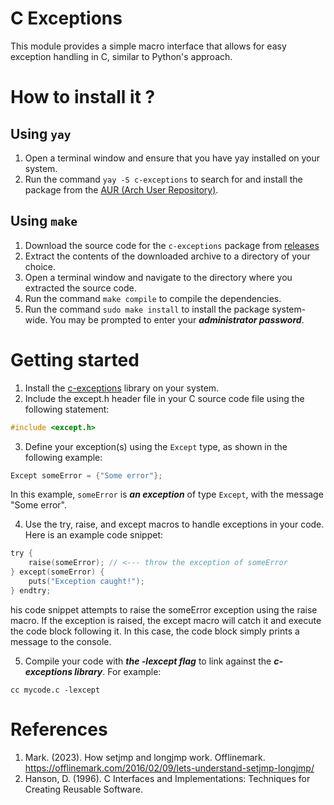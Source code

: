 # C Exceptions
This module provides a simple macro interface that allows for easy exception handling in C, similar to Python's approach.

# How to install it ?
## Using `yay`
1. Open a terminal window and ensure that you have yay installed on your system.
2. Run the command `yay -S c-exceptions` to search for and install the package from the [AUR (Arch User Repository)](https://aur.archlinux.org/packages/c-exceptions).

## Using `make`
1. Download the source code for the `c-exceptions` package from [releases](https://github.com/alecksandr26/c-exceptions/releases/tag/v1.0.0)
2. Extract the contents of the downloaded archive to a directory of your choice.
3. Open a terminal window and navigate to the directory where you extracted the source code.
4. Run the command `make compile` to compile the dependencies.
5. Run the command `sudo make install` to install the package system-wide. You may be prompted to enter your ***administrator password***.

# Getting started
1. Install the [c-exceptions](https://github.com/alecksandr26/c-exceptions#how-to-install-it-) library on your system.
2. Include the except.h header file in your C source code file using the following statement:
```c
#include <except.h>
```
3. Define your exception(s) using the `Except` type, as shown in the following example:
```c
Except someError = {"Some error"};
```
In this example, `someError` is ***an exception*** of type `Except`, with the message "Some error".

4. Use the try, raise, and except macros to handle exceptions in your code. Here is an example code snippet:
```c
try {
    raise(someError); // <--- throw the exception of someError
} except(someError) {
    puts("Exception caught!");
} endtry;
```
his code snippet attempts to raise the someError exception using the raise macro. If the exception is raised, the except macro will catch it and execute the code block following it. In this case, the code block simply prints a message to the console.

5. Compile your code with ***the -lexcept flag*** to link against the ***c-exceptions library***. For example:
```
cc mycode.c -lexcept
```

# References
1. Mark. (2023). How setjmp and longjmp work. Offlinemark. https://offlinemark.com/2016/02/09/lets-understand-setjmp-longjmp/
2. Hanson, D. (1996). C Interfaces and Implementations: Techniques for Creating Reusable Software.
